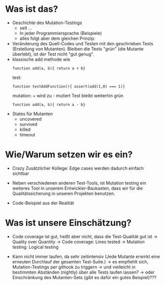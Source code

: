 # Was ist das?

- Geschichte des Mutation-Testings
    - seit ...
    - In jeder Programmiersprache (Beispiele)
    - alles folgt aber dem gleichen Prinzip:
- Veränderung des Quell-Codes und Testen mit den geschrieben Tests (Erstellung von Mutanten).
  Bleiben die Tests "grün" (die Mutante überlebt), ist der Test nicht "gut genug".
- klassische add methode wie
  ```
  function add(a, b){ return a + b}
  ```
  test:
    ```
  function testAddFunction(){ assert(add(1,0) === 1)}
  ```
  mutation: + wird zu - mutiert Test bleibt weiterhin grün
  ```
  function add(a, b){ return a - b}
  ```
- States für Mutanten
    - uncovered
    - survived
    - killed
    - timeout

# Wie/Warum setzen wir es ein?
- Crazy Zusätzlicher Kollege: Edge cases werden dadurch einfach sichtbar

- Neben verschiedenen anderen Test-Tools, ist Mutation testing ein weiteres Tool in unserem Entwickler-Baukasten, dass
  wir für die Qualitätssicherung in unseren Projekten benutzen.

- Code-Beispiel aus der Realität

# Was ist unsere Einschätzung?

- Code coverage ist gut, heißt aber nicht, dass die Test-Qualität gut ist -> Quality over Quantity
  -> Code coverage: Lines tested
  -> Mutation testing: Logical testing

- Kann nicht immer laufen, da sehr zeitintensiv (Jede Mutante erwirkt eine erneuten Durchlauf der gesamten Test-Suite.)
  -> es empfiehlt sich, Mutation-Testings per githook zu triggern
  -> und vielleicht in bestimmten Abständen (nightly) über alle Tests laufen lassen?
  -> oder Einschränkung des Mutanten-Sets (gibt es dafür ein gutes Beispiel)???
